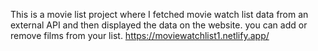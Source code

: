 This is a movie list project where I fetched movie watch list data from an external API and then displayed the data on the website. you can add or remove films from your list.                                                                                                                                                https://moviewatchlist1.netlify.app/      
 
